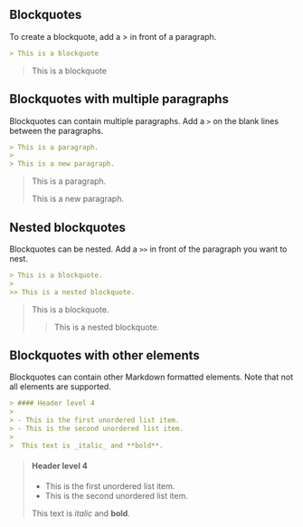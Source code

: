 ## Blockquotes

To create a blockquote, add a > in front of a paragraph.

```md
> This is a blockquote
```

> This is a blockquote

## Blockquotes with multiple paragraphs

Blockquotes can contain multiple paragraphs. Add a `>` on the blank lines between the paragraphs.

```md
> This is a paragraph.
>
> This is a new paragraph.
```

> This is a paragraph.
>
> This is a new paragraph.

## Nested blockquotes

Blockquotes can be nested. Add a `>>` in front of the paragraph you want to nest.

```md
> This is a blockquote.
>
>> This is a nested blockquote.
```

> This is a blockquote.
>
>> This is a nested blockquote.

## Blockquotes with other elements

Blockquotes can contain other Markdown formatted elements. Note that not all elements are supported.

```md
> #### Header level 4
>
> - This is the first unordered list item.
> - This is the second unordered list item.
>
>  This text is _italic_ and **bold**.
```

> #### Header level 4
>
> - This is the first unordered list item.
> - This is the second unordered list item.
>
>  This text is _italic_ and **bold**.





